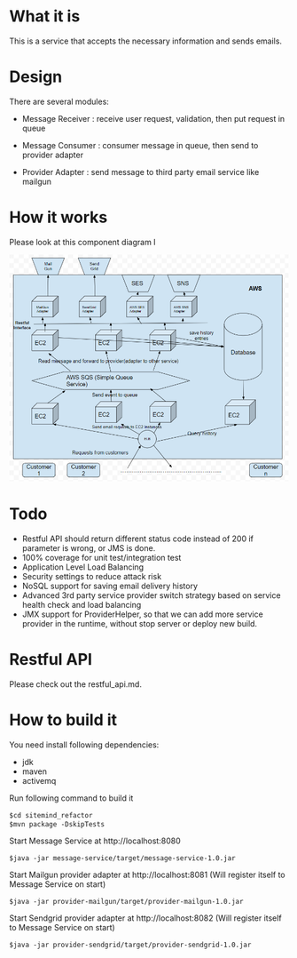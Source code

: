 # What it is

This is a service that accepts the necessary information and sends emails.

# Design

There are several modules:

- Message Receiver : receive user request, validation, then put request in queue
- Message Consumer : consumer message in queue, then send to provider adapter

- Provider Adapter : send message to third party email service like mailgun

# How it works

Please look at this component diagram I

![alt text](ComponentDiagram.png "component diagram")

# Todo

- Restful API should return different status code instead of 200 if parameter is wrong, or JMS is done.
- 100% coverage for unit test/integration test
- Application Level Load Balancing
- Security settings to reduce attack risk
- NoSQL support for saving email delivery history
- Advanced 3rd party service provider switch strategy based on service health check and load balancing
- JMX support for ProviderHelper, so that we can add more service provider in the runtime, without stop server or deploy new build.

# Restful API 

Please check out the restful_api.md. 

# How to build it

You need install following dependencies:

- jdk
- maven
- activemq

Run following command to build it

    $cd sitemind_refactor 
    $mvn package -DskipTests

Start Message Service at http://localhost:8080

    $java -jar message-service/target/message-service-1.0.jar
    
Start Mailgun provider adapter at http://localhost:8081 (Will register itself to Message Service on start)
    
    $java -jar provider-mailgun/target/provider-mailgun-1.0.jar
     
Start Sendgrid provider adapter at http://localhost:8082 (Will register itself to Message Service on start)
    
    $java -jar provider-sendgrid/target/provider-sendgrid-1.0.jar

